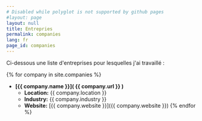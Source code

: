 ```yaml
---
# Disabled while polyglot is not supported by github pages
#layout: page
layout: null
title: Entrepries
permalink: companies
lang: fr
page_id: companies
---
```


Ci-dessous une liste d'entreprises pour lesquelles j'ai travaillé :

{% for company in site.companies %}
- **[{{ company.name }}]( {{ company.url }} )**
    - **Location:** {{ company.location }}
    - **Industry:** {{ company.industry }}
    - **Website:** [{{ company.website }}]({{ company.website }})
{% endfor %}

